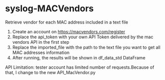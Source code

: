 # syslog-MACVendors
Retrieve vendor for each MAC address included in a text file

1) Create an account on https://macvendors.com/register
2) Replace the api_token with your own API Token delivered by the mac vendors API in the first step
3) Replace the imported_file with the path to the text file you want to get all MAC addresses information
4) After running, the results will be shown in df_data_std DataFrame


API Limitation: tester account has limited number of requests.Because of that, I change to the new API_MacVendor.py

